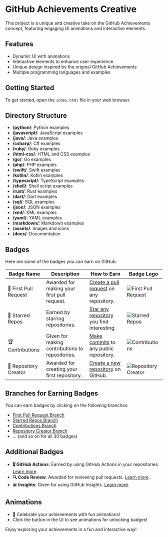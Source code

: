 # GitHub Achievements Creative

This project is a unique and creative take on the GitHub Achievements concept, featuring engaging UI animations and interactive elements.

## Features
- Dynamic UI with animations
- Interactive elements to enhance user experience
- Unique design inspired by the original GitHub Achievements
- Multiple programming languages and examples

## Getting Started
To get started, open the `index.html` file in your web browser.

## Directory Structure
- **/python/**: Python examples
- **/javascript/**: JavaScript examples
- **/java/**: Java examples
- **/csharp/**: C# examples
- **/ruby/**: Ruby examples
- **/html-css/**: HTML and CSS examples
- **/go/**: Go examples
- **/php/**: PHP examples
- **/swift/**: Swift examples
- **/kotlin/**: Kotlin examples
- **/typescript/**: TypeScript examples
- **/shell/**: Shell script examples
- **/rust/**: Rust examples
- **/dart/**: Dart examples
- **/sql/**: SQL examples
- **/json/**: JSON examples
- **/xml/**: XML examples
- **/yaml/**: YAML examples
- **/markdown/**: Markdown examples
- **/assets/**: Images and icons
- **/docs/**: Documentation

## Badges
Here are some of the badges you can earn on GitHub:

| Badge Name          | Description                                      | How to Earn                                      | Badge Logo |
|---------------------|--------------------------------------------------|-------------------------------------------------|------------|
| 🎉 First Pull Request | Awarded for making your first pull request.     | [Create a pull request](https://docs.github.com/en/pull-requests) on any repository. | ![First Pull Request](https://github.githubassets.com/images/modules/site/icons/first-pull-request.svg) |
| 🌟 Starred Repos     | Earned by starring repositories.                 | [Star any repository](https://docs.github.com/en/starring-repositories) you find interesting. | ![Starred Repos](https://github.githubassets.com/images/modules/site/icons/starred-repo.svg) |
| 🏆 Contributions     | Given for making contributions to repositories.  | [Make commits](https://docs.github.com/en/committing-changes) to any public repository. | ![Contributions](https://github.githubassets.com/images/modules/site/icons/contributions.svg) |
| 🚀 Repository Creator | Awarded for creating your first repository.     | [Create a new repository](https://docs.github.com/en/repositories/creating-a-repository) on GitHub. | ![Repository Creator](https://github.githubassets.com/images/modules/site/icons/repo-creator.svg) |

## Branches for Earning Badges
You can earn badges by clicking on the following branches:
- [First Pull Request Branch](https://github.com/morningstarxcdcode/GitHub-Achievements-Creative/tree/badge-1)
- [Starred Repos Branch](https://github.com/morningstarxcdcode/GitHub-Achievements-Creative/tree/badge-2)
- [Contributions Branch](https://github.com/morningstarxcdcode/GitHub-Achievements-Creative/tree/badge-3)
- [Repository Creator Branch](https://github.com/morningstarxcdcode/GitHub-Achievements-Creative/tree/badge-4)
- ... (and so on for all 30 badges)

## Additional Badges
- **🎖️ GitHub Actions**: Earned by using GitHub Actions in your repositories. [Learn more](https://docs.github.com/en/actions).
- **🔍 Code Review**: Awarded for reviewing pull requests. [Learn more](https://docs.github.com/en/pull-requests/reviewing-changes).
- **📊 Insights**: Given for using GitHub Insights. [Learn more](https://docs.github.com/en/insights).

## Animations
- 🎊 Celebrate your achievements with fun animations!
- Click the button in the UI to see animations for unlocking badges!

Enjoy exploring your achievements in a fun and interactive way!
